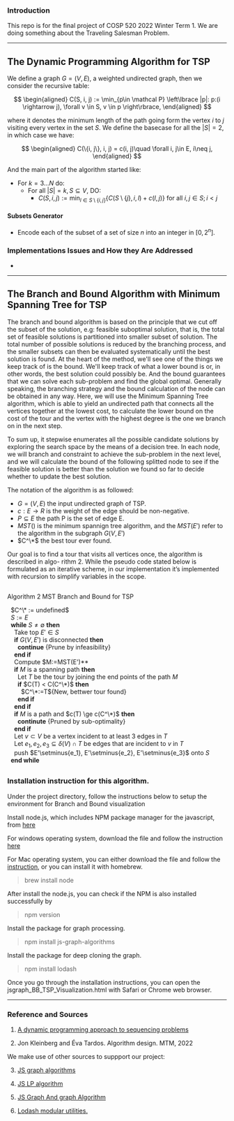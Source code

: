 ### **Introduction**

This repo is for the final project of COSP 520 2022 Winter Term 1. We are doing something about the Traveling Salesman Problem. 

---
## **The Dynamic Programming Algorithm for TSP**

We define a graph $G = (V, E)$, a weighted undirected graph, then we consider the recursive table: 

$$
\begin{aligned}
    C(S, i, j) := \min_{p\in \mathcal P}
    \left\lbrace
        |p|: p:(i \rightarrow j), \forall v \in S, v \in p
    \right\rbrace, 
\end{aligned}
$$

where it denotes the minimum length of the path going form the vertex $i$ to $j$ visiting every vertex in the set $S$. We define the basecase for all the $|S| = 2$, in which case we have: 

$$
\begin{aligned}
    C(\{i, j\}, i, j) = c(i, j)\quad \forall i, j\in E, i\neq j, 
\end{aligned}
$$

And the main part of the algorithm started like: 

* For $k = 3...N$ do: 
  * For all $|S| = k, S \subseteq V$, DO: 
    * $C(S, i, j) :=\min_{l \in S\setminus \{i, j\}}\{C(S\setminus \{j\}, i, l) + c(l, j)\}$ for all $i ,j \in S; i < j$

#### **Subsets Generator**

* Encode each of the subset of a set of size $n$ into an integer in $[0, 2^n]$. 

### **Implementations Issues and How they Are Addressed**

* 

---
## **The Branch and Bound Algorithm with Minimum Spanning Tree for TSP**

The branch and bound algorithm is based on the principle that we cut off the subset of the solution, e.g: feasible suboptimal solution, that is, the total set of feasible solutions is partitioned into smaller subset of solution. 
The total number of possible solutions is reduced by the branching process, and the smaller subsets can then be evaluated systematically until the best solution is found. 
At the heart of the method, we'll see one of the things we keep track of is the bound. We'll keep track of what a lower bound is or, in other words, the best solution could possibly be. And the bound guarantees that we can solve each sub-problem and find the global optimal. Generally speaking, the branching strategy and the bound calculation of the node can be obtained in any way. Here, we will use the Minimum Spanning Tree algorithm, which is able to yield an undirected path that connects all the vertices together at the lowest cost, to calculate the lower bound on the cost of the tour and the vertex with the highest degree is the one we branch on in the next step.


To sum up, it stepwise enumerates all the possible candidate solutions by exploring the search space by the means of a decision tree.
In each node, we will branch and constraint to achieve the sub-problem in the next level, and we will calculate the bound of the following splitted node to see if the feasible solution is better than the solution we found so far to decide whether to update the best solution. 

The notation of the algorithm is as followed:

 * $G = (V,E)$ the input undirected graph of TSP.
 * $c : E  \rightarrow  R$ is the weight of the edge should be non-negative.
 * $P \subseteq E$ the path P is the set of edge E.
 * $MST()$ is the minimum spannign tree algorithm, and the $MST(E')$ refer to the algorithm in the subgraph $G(V,E')$
 * $C^\*$ the best tour ever found.

Our goal is to find a tour that visits all vertices once, the algorithm is described in algo-
rithm 2. While the pseudo code stated below is formulated as an iterative scheme, in our
implementation it’s implemented with recursion to simplify variables in the scope.

##
Algorithm 2 MST Branch and Bound for TSP


&nbsp; $C^\* := undefined$<br/>
&nbsp; $S:={E}$<br/>
&nbsp; **while** $S \neq \emptyset$ **then**<br/>
&nbsp; &nbsp; Take top $E' \in S$<br/>
&nbsp; &nbsp; **if** $G(V,E')$ is disconnected **then**<br/>
&nbsp; &nbsp; &nbsp; **continue** {Prune by infeasibility}<br/>
&nbsp; &nbsp; **end if**<br/>
&nbsp; &nbsp; Compute $M:=MST(E')**<br/>
&nbsp; &nbsp; **if** $M$ is a spanning path **then**<br/>
&nbsp; &nbsp; &nbsp; Let $T$ be the tour by joining the end points of the path $M$<br/>
&nbsp; &nbsp; &nbsp; **if** $C(T) < C(C^\*)$ **then**<br/>
&nbsp; &nbsp; &nbsp; &nbsp;  $C^\*:=T${New, bettwer tour found}<br/>
&nbsp; &nbsp; &nbsp; **end if**<br/>
&nbsp; &nbsp; **end if**<br/>
&nbsp; &nbsp; **if** $M$ is a path and $c(T) \ge c(C^\*)$ **then**<br/>
&nbsp; &nbsp; &nbsp; **continute** {Pruned by sub-optimality}<br/>
&nbsp; &nbsp; **end if**<br/>
&nbsp; &nbsp; Let $v \subset V$ be a vertex incident to at least 3 edges in $T$<br/>
&nbsp; &nbsp; Let $e_1, e_2, e_3 \subseteq \delta(V) \cap T$ be edges that are incident to $v$ in $T$<br/>
&nbsp; &nbsp; push $E'\setminus\{e_1}, E'\setminus\{e_2\}, E'\setminus\{e_3\}$ onto $S$<br/>
&nbsp; **end while**<br/>

##

### Installation instruction for this algorithm. 

Under the project directory, follow the instructions below to setup the environment for Branch and Bound visualization 

Install node.js, which includes NPM package manager for the javascript, from [here](https://nodejs.org/en/download/)

For windows operating system, download the file and follow the instruction [here](https://phoenixnap.com/kb/install-node-js-npm-on-windows)

For Mac operating system, you can either download the file and follow the [instruction](https://radixweb.com/blog/installing-npm-and-nodejs-on-windows-and-mac), or you can install it with homebrew.
> brew install node

After install the node.js, you can check if the NPM is also installed successfully by
> npm version

Install the package for graph processing.
> npm install js-graph-algorithms

Install the package for deep cloning the graph.
> npm install lodash

Once you go through the installation instructions, you can open the jsgraph_BB_TSP_Visualization.html with Safari or Chrome web browser.

---
### **Reference and Sources**


1. [A dynamic programming approach to sequencing problems](https://epubs.siam.org/doi/abs/10.1137/0110015?journalCode=smjmap.1)

2. Jon Kleinberg and Éva Tardos. Algorithm design. MTM, 2022

We make use of other sources to suppport our project:

3. [JS graph algorithms](https://github.com/chen0040/js-graph-algorithms)

4. [JS LP algorithm](https://github.com/JWally/jsLPSolver)

5. [JS Graph And graph Algorithm](https://github.com/dagrejs/graphlib/wiki#browser-scripts)

6. [Lodash modular utilities.](https://www.jsdelivr.com/package/npm/lodash)

